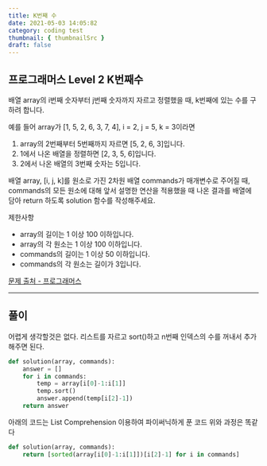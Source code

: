 ```yaml
---
title: K번째 수
date: 2021-05-03 14:05:82
category: coding test
thumbnail: { thumbnailSrc }
draft: false
---
```


## **프로그래머스 Level 2 K번째수**

배열 array의 i번째 숫자부터 j번째 숫자까지 자르고 정렬했을 때, k번째에 있는 수를 구하려 합니다.

예를 들어 array가 [1, 5, 2, 6, 3, 7, 4], i = 2, j = 5, k = 3이라면

1. array의 2번째부터 5번째까지 자르면 [5, 2, 6, 3]입니다.
2. 1에서 나온 배열을 정렬하면 [2, 3, 5, 6]입니다.
3. 2에서 나온 배열의 3번째 숫자는 5입니다.

배열 array, [i, j, k]를 원소로 가진 2차원 배열 commands가 매개변수로 주어질 때, commands의 모든 원소에 대해 앞서 설명한 연산을 적용했을 때 나온 결과를 배열에 담아 return 하도록 solution 함수를 작성해주세요.

제한사항
* array의 길이는 1 이상 100 이하입니다.
* array의 각 원소는 1 이상 100 이하입니다.
* commands의 길이는 1 이상 50 이하입니다.
* commands의 각 원소는 길이가 3입니다.

[문제 출처 - 프로그래머스](https://programmers.co.kr/learn/courses/30/lessons/42748)


* * *
## 풀이
어렵게 생각할것은 없다. 리스트를 자르고 sort()하고 n번째 인덱스의 수를 꺼내서 추가해주면 된다.

```python
def solution(array, commands):
    answer = []
    for i in commands:
        temp = array[i[0]-1:i[1]]
        temp.sort()
        answer.append(temp[i[2]-1])
    return answer
```

아래의 코드는 List Comprehension 이용하여 파이써닉하게 푼 코드 위와 과정은 똑같다
```python
def solution(array, commands):
    return [sorted(array[i[0]-1:i[1]])[i[2]-1] for i in commands]
```
